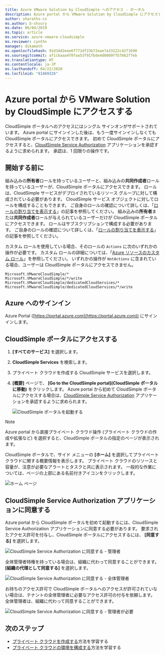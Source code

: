 ```yaml
---
title: Azure VMware Solution by CloudSimple へのアクセス - ポータル
description: Azure portal から VMware Solution by CloudSimple にアクセスする方法について説明します
author: sharaths-cs
ms.author: b-shsury
ms.date: 06/04/2019
ms.topic: article
ms.service: azure-vmware-cloudsimple
ms.reviewer: cynthn
manager: dikamath
ms.openlocfilehash: 91d3dd2eee6f771df23b72eae7a33122c42f1690
ms.sourcegitcommit: af1cbaaa4f0faa53f91fbde4d6009ffb7662f7eb
ms.translationtype: HT
ms.contentlocale: ja-JP
ms.lasthandoff: 04/22/2020
ms.locfileid: "81869326"
---
```

# <a name="access-the-vmware-solution-by-cloudsimple-portal-from-the-azure-portal"></a>Azure portal から VMware Solution by CloudSimple にアクセスする

CloudSimple ポータルへのアクセスにはシングル サインオンがサポートされています。 Azure portal にサインインした後は、もう一度サインインしなくても CloudSimple ポータルにアクセスできます。 初めて CloudSimple ポータルにアクセスすると、[CloudSimple Service Authorization](#consent-to-cloudsimple-service-authorization-application) アプリケーションを承認するように求められます。  承認は、1 回限りの操作です。

## <a name="before-you-begin"></a>開始する前に

組み込みの**所有者**ロールを持っているユーザーと、組み込みの**共同作成者**ロールを持っているユーザーが、CloudSimple ポータルにアクセスできます。  ロールは、CloudSimple サービスがデプロイされているリソース グループに対して構成されている必要があります。  CloudSimple サービス オブジェクトに対してロールを構成することもできます。  ご自身のロールの確認について詳しくは、「[ロールの割り当てを表示する](https://docs.microsoft.com/azure/role-based-access-control/check-access)」の記事を参照してください。 組み込みの**所有者**または**共同作成者**ロールが与えられているユーザーだけが CloudSimple ポータルにアクセスできます。  ロールはサブスクリプションで構成する必要があります。  ご自身のロールの確認について詳しくは、「[ロールの割り当てを表示する](https://docs.microsoft.com/azure/role-based-access-control/check-access)」の記事を参照してください。

カスタム ロールを使用している場合、そのロールの ```Actions``` に次のいずれかの操作が必要です。  カスタム ロールの詳細については、「[Azure リソースのカスタム ロール](https://docs.microsoft.com/azure/role-based-access-control/custom-roles)」を参照してください。  いずれかの操作が ```NotActions``` に含まれている場合、ユーザーは CloudSimple ポータルにアクセスできません。

```
Microsoft.VMwareCloudSimple/*
Microsoft.VMwareCloudSimple/*/write
Microsoft.VMwareCloudSimple/dedicatedCloudServices/*
Microsoft.VMwareCloudSimple/dedicatedCloudServices/*/write
```

## <a name="sign-in-to-azure"></a>Azure へのサインイン

Azure Portal ([https://portal.azure.com](https://portal.azure.com)) にサインインします。

## <a name="access-the-cloudsimple-portal"></a>CloudSimple ポータルにアクセスする

1. **[すべてのサービス]** を選択します。

2. **CloudSimple Services** を検索します。

3. プライベート クラウドを作成する CloudSimple サービスを選択します。

4. **[概要]** ページで、 **[Go to the CloudSimple portal]\(CloudSimple ポータルに移動\)** をクリックします。  Azure portal から初めて CloudSimple ポータルにアクセスする場合は、[CloudSimple Service Authorization](#consent-to-cloudsimple-service-authorization-application) アプリケーションを承認するように求められます。 

    ![CloudSimple ポータルを起動する](media/launch-cloudsimple-portal.png)

> [!NOTE]
> Azure portal から直接プライベート クラウド操作 (プライベート クラウドの作成や拡張など) を選択すると、CloudSimple ポータルの指定のページが表示されます。

CloudSimple ポータルで、サイド メニューの **[ホーム]** を選択してプライベート クラウドに関する概要情報を表示します。 プライベート クラウドのリソースと容量が、注意が必要なアラートとタスクと共に表示されます。 一般的な作業については、ページの上部にある名前付きアイコンをクリックします。

![ホーム ページ](media/cloudsimple-portal-home.png)

## <a name="consent-to-cloudsimple-service-authorization-application"></a>CloudSimple Service Authorization アプリケーションに同意する

Azure portal から CloudSimple ポータルを初めて起動するには、CloudSimple Service Authorization アプリケーションに同意する必要があります。  要求されたアクセス許可を付与し、CloudSimple ポータルにアクセスするには、 **[同意する]** を選択します。

![CloudSimple Service Authorization に同意する - 管理者](media/cloudsimple-azure-consent.png)

全体管理者特権を持っている場合は、組織に代わって同意することができます。  **[組織の代理として同意する]** を選択します。

![CloudSimple Service Authorization に同意する - 全体管理者](media/cloudsimple-azure-consent-global-admin.png)

お持ちのアクセス許可で CloudSimple ポータルへのアクセスが許可されていない場合は、テナントの全体管理者に必要なアクセス許可の付与を依頼します。  全体管理者は、組織に代わって同意することができます。

![CloudSimple Service Authorization に同意する - 管理者が必要](media/cloudsimple-azure-consent-requires-administrator.png)

## <a name="next-steps"></a>次のステップ

* [プライベート クラウドを作成する](https://docs.microsoft.com/azure/vmware-cloudsimple/create-private-cloud/)方法を学習する
* [プライベート クラウドの環境を構成する](quickstart-create-private-cloud.md)方法を学習する
